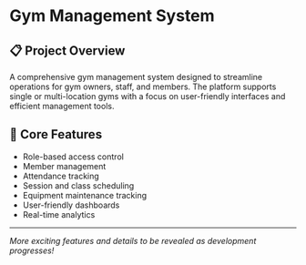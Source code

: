 # Gym Management System

## 📋 Project Overview

A comprehensive gym management system designed to streamline operations for gym owners, staff, and members. The platform supports single or multi-location gyms with a focus on user-friendly interfaces and efficient management tools.

## 🎯 Core Features

- Role-based access control
- Member management
- Attendance tracking
- Session and class scheduling
- Equipment maintenance tracking
- User-friendly dashboards
- Real-time analytics

---

*More exciting features and details to be revealed as development progresses!*
